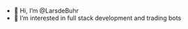 - 👋 Hi, I’m @LarsdeBuhr
- 👀 I’m interested in full stack development and trading bots


<!---
LarsdeBuhr/LarsdeBuhr is a ✨ special ✨ repository because its `README.md` (this file) appears on your GitHub profile.
You can click the Preview link to take a look at your changes.
--->
